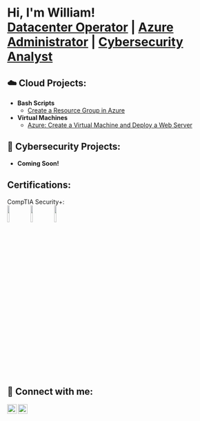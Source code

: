 <h1>Hi, I'm William! <br/><a href="https://linkedin.com/in/will-marchand">Datacenter Operator</a> | <a href="https://linkedin.com/in/will-marchand">Azure Administrator</a> | <a href="https://linkedin.com/in/will-marchand">Cybersecurity Analyst</a></h1>

<h2>☁️ Cloud Projects:</h2>

- <b>Bash Scripts</b>
  - [Create a Resource Group in Azure](https://github.com/wmarchand/create_resource_group)
- <b>Virtual Machines</b>
  - [Azure: Create a Virtual Machine and Deploy a Web Server](https://github.com/wmarchand/create_resource_group)
 
 
 <!-- 
- <b>Full Stack Web App (React, NodeJS, Azure, and Machine Learning Components)</b>
  - [Image Analysis Middleware](https://github.com/joshmadakor1/4chan-Image-Analysis-Middleware-C964) <b><i>(Potentially NSFW)</b></i>
- <b>PowerShell</b>
  - [Windows EventLog: Failed RDP Logins Source IP to full GeoData Conversion](https://github.com/joshmadakor1/Sentinel-Lab)
  - [JWipe (Disk Wiping Utility)](https://github.com/joshmadakor1/Jwipe.PowerShell)
  - [Active Directory Bulk User Creation](https://github.com/joshmadakor1/AD_PS)
  - [FIM (File Integrity Monitor)](https://github.com/joshmadakor1/PowerShell-Integrity-FIM)
- <b>C# (.NET Desktop Applications)</b>
  - [Ransomware Proof of Concept (Encrypter)](https://github.com/joshmadakor1/EncrypterPOC)
  - [Ransomware Proof of Concept (Decrypter)](https://github.com/joshmadakor1/DecrypterPOC)
  - [Keylogger with Email Capability](https://github.com/joshmadakor1/Key-Logger-With-Email)
- <b>Python</b>
  - [Package Delivery Application (Datastructures and Algorithms Demo)](https://github.com/joshmadakor1/Package-Delivery-Pathfinding-Algorithm) 
-->

 
<h2>🔐 Cybersecurity Projects:</h2>

- <b>Coming Soon!</b>

<h2>Certifications:</h2>

CompTIA Security+: <br/>
[<img src="https://i.imgur.com/u9A5Pnj.png" height="10%" width="10%"/>][sec]
[<img src="https://i.imgur.com/RDQYw6s.png" height="10%" width="10%"/>][cc]
[<img src="https://i.imgur.com/bNkVmpV.png" height="10%" width="10%"/>][google]

[sec]: https://www.credly.com/badges/7381f2c3-f238-476e-a5a2-40bb919a9a47?source=linked_in_profile
[cc]: https://www.credly.com/badges/ef067dcc-c56f-4ca3-bbb6-b89844177975
[google]: https://www.credly.com/badges/b18faea0-f599-4664-abc8-336bb1c4b3f3/public_url

<h2> 🤳 Connect with me:</h2>

[<img align="left" width="22px" src="https://i.imgur.com/awnoskH.png" />][twitter]
[<img align="left" width="22px" src="https://i.imgur.com/vmjA0dI.png" />][linkedin]

[twitter]: https://twitter.com/WillzSecurity
[linkedin]: https://linkedin.com/in/william-marchand-b6b89019a

<!--
**wmarchand/wmarchand** is a ✨ _special_ ✨ repository because its `README.md` (this file) appears on your GitHub profile.

Here are some ideas to get you started:

- 🔭 I’m currently working on ...
- 🌱 I’m currently learning ...
- 👯 I’m looking to collaborate on ...
- 🤔 I’m looking for help with ...
- 💬 Ask me about ...
- 📫 How to reach me: ...
- 😄 Pronouns: ...
- ⚡ Fun fact: ...
-->

